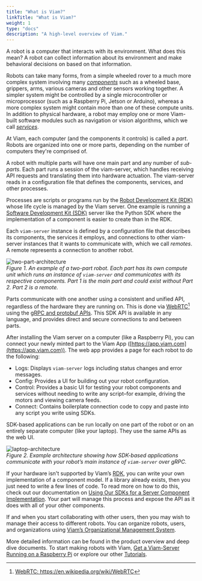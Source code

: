 ```yaml
---
title: "What is Viam?"
linkTitle: "What is Viam?"
weight: 1
type: "docs"
description: "A high-level overview of Viam."
---
```

A robot is a computer that interacts with its environment.
What does this mean? A robot can collect information about its environment and make behavioral decisions on based on that information.

Robots can take many forms, from a simple wheeled rover to a much more complex system involving many [_components_](/docs/#components) such as a wheeled base, grippers, arms, various cameras and other sensors working together.
A simpler system might be controlled by a single microcontroller or microprocessor (such as a Raspberry Pi, Jetson or Arduino), whereas a more complex system might contain more than one of these compute units.
In addition to physical hardware, a robot may employ one or more Viam-built software modules such as navigation or vision algorithms, which we call [_services_](/docs/#services).

At Viam, each computer (and the components it controls) is called a _part_.
Robots are organized into one or more parts, depending on the number of computers they're comprised of.

A robot with multiple parts will have one main part and any number of _sub-parts_.
Each part runs a session of the viam-server, which handles receiving API requests and translating them into hardware actuation.
The viam-server reads in a configuration file that defines the components, services, and other processes.

Processes are scripts or programs run by the [Robot Development Kit (RDK)](../../appendix/glossary#rdk_anchor) whose life cycle is managed by the Viam server.
One example is running a [Software Development Kit (SDK)](/product-overviews/sdk-as-server) server like the Python SDK where the implementation of a component is easier to create than in the RDK.

Each `viam-server` instance is defined by a configuration file that describes its components, the services it employs, and connections to other viam-server instances that it wants to communicate with, which we call _remotes_.
A remote represents a connection to another robot.

![two-part-architecture](../img/overview-two-part-architecture.png)  
_Figure 1.
An example of a two-part robot.
Each part has its own compute unit which runs an instance of `viam-server` and communicates with its respective components.
Part 1 is the main part and could exist without Part 2.
Part 2 is a remote._

Parts communicate with one another using a consistent and unified API, regardless of the hardware they are running on.
This is done via <a href="https://en.wikipedia.org/wiki/WebRTC)" target="_blank">WebRTC</a>[^webrtc]  using the [gRPC and protobuf APIs](../../deeper-dive/architecture-and-protobuf).
This SDK API is available in any language, and provides direct and secure connections to and between parts.


[^webrtc]: <a href="https://en.wikipedia.org/wiki/WebRTC)" target="_blank">WebRTC: ht<span></span>tps://en.wikipedia.org/wiki/WebRTC</a> 

After installing the Viam server on a computer (like a Raspberry Pi), you can connect your newly minted part to the Viam App ([https://app.viam.com](https://app.viam.com)).
The web app provides a page for each robot to do the following:

- Logs: Displays `viam-server` logs including status changes and error messages.
- Config: Provides a UI for building out your robot configuration.
- Control: Provides a basic UI for testing your robot components and services without needing to write any script–for example, driving the motors and viewing camera feeds.
- Connect: Contains boilerplate connection code to copy and paste into any script you write using SDKs.

SDK-based applications can be run locally on one part of the robot or on an entirely separate computer (like your laptop).
They use the same APIs as the web UI.

![laptop-architecture](../img/overview-laptop-architecture.png)  
_Figure 2.
Example architecture showing how SDK-based applications communicate with your robot’s main instance of `viam-server` over gRPC._

If your hardware isn't supported by Viam’s [RDK](../../appendix/glossary#rdk_anchor), you can write your own implementation of a component model.
If a library already exists, then you just need to write a few lines of code.
To read more on how to do this, check out our documentation on [Using Our SDKs for a Server Component Implementation](/product-overviews/sdk-as-server).
Your part will manage this process and expose the API as it does with all of your other components.

If and when you start collaborating with other users, then you may wish to manage their access to different robots.
You can organize robots, users, and organizations using [Viam’s Organizational Management System](/product-overviews/organization-management).

More detailed information can be found in the product overview and deep dive documents.
To start making robots with Viam, [Get a Viam-Server Running on a Raspberry Pi](/getting-started/installation) or explore our other [Tutorials](/tutorials/tutorials).

